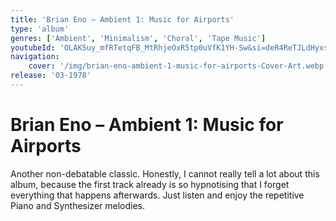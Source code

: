 ```yaml
---
title: 'Brian Eno – Ambient 1: Music for Airports'
type: 'album'
genres: ['Ambient', 'Minimalism', 'Choral', 'Tape Music']
youtubeId: 'OLAK5uy_mfRTetqFB_MtRhjeOxR5tp0uVfK1YH-Sw&si=deR4ReTJLdHyxsg8'
navigation:
    cover: '/img/brian-eno-ambient-1-music-for-airports-Cover-Art.webp'
release: '03-1978'
---
```

<music-genre-list :genres="genres"></music-genre-list>

# Brian Eno – Ambient 1: Music for Airports

Another non-debatable classic. Honestly, I cannot really tell a lot about this album, because the first track already is so hypnotising that I forget everything that happens afterwards. Just listen and enjoy the repetitive Piano and Synthesizer melodies.






